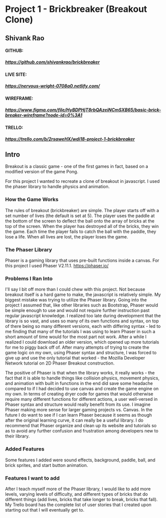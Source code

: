 # Project 1 - Brickbreaker (Breakout Clone)
## Shivank Rao

#### GITHUB:
##### https://github.com/shivankrao/brickbreaker

#### LIVE SITE:
##### https://nervous-wright-0708a0.netlify.com/

#### WIREFRAME:
##### https://www.figma.com/file/HyBDPHjT8rbQAzeiNCmSXB65/basic-brick-breaker-wireframe?node-id=0%3A1

#### TRELLO:
##### https://trello.com/b/2rsaweHX/wdi18-project-1-brickbreaker


## Intro
Breakout is a classic game - one of the first games in fact, based on a modified version of the game Pong. 

For this project I wanted to recreate a clone of breakout in javascript. I used the phaser library to handle physics and animation.

### How the Game Works
The rules of breakout (brickbreaker) are simple. The player starts off with a set number of lives (the default is set at 5). The player uses the paddle at the bottom of the screen to deflect the ball onto the array of bricks at the top of the screen. When the player has destroyed all of the bricks, they win the game. Each time the player fails to catch the ball with the paddle, they lose a life. When all lives are lost, the player loses the game.

### The Phaser Library
Phaser is a gaming library that uses pre-built functions inside a canvas. For this project I used Phaser V2.11.1. https://phaser.io/ 

### Problems I Ran Into
I'll say I bit off more than I could chew with this project. Not because breakout itself is a hard game to make, the javascript is relatively simple. My biggest mistake was trying to utilize the Phaser library. Going into the project I assumed that, like other libraries such as Bootstrap, Phaser would be simple enough to use and would not require further instruction past regular javascript knowledge. I realized too late during development that the library is so vast, and uses so many of its own functions and syntax, on top of there being so many different versions, each with differing syntax - led to me finding that many of the tutorials I was using to learn Phaser in such a short amount of time would for the most part not work. After a while I realized I could download an older version, which opened up more tutorials for me to piggy back off of. After many attempts of trying to create the game logic on my own, using Phaser syntax and structure, I was forced to give up and use the only tutorial that worked - the Mozilla Developer Network tutorial on 2D Phaser Breakout construction. 

The positive of Phaser is that when the library works, it really works - the fact that it is able to handle things like collision physics, movement physics, and animation with built in functions in the end did save some headache compared to if I had decided to use canvas and create the game engine on my own. In terms of creating dryer code for games that would otherwise require many different functions for different actions, a user well-versed in Phaser syntax and structure would really benefit from its use. I imagine Phaser making more sense for larger gaming projects vs. Canvas. In the future I do want to see if I can learn Phaser because it seems as though after the original learning curve, it can really be a useful library. I do recommend that Phaser organize and clean up its website and tutorials so as to avoid any further confusion and frustration among developers new to their library.

### Added Features
Some features I added were sound effects, background, paddle, ball, and brick sprites, and start button animation.

### Features I want to add
After I teach myself more of the Phaser library, I would like to add more levels, varying levels of difficulty, and different types of bricks that do different things (add lives, bricks that take longer to break, bricks that fall). My Trello board has the complete list of user stories that I created upon starting out that I will eventually get to. 

